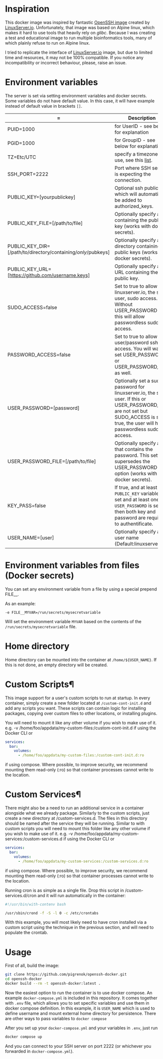 # Inspiration

This docker image was inspired by fantastic [OpenSSH image](https://docs.linuxserver.io/images/docker-openssh-server/) created by [LinuxServer.io](https://docs.linuxserver.io/). Unfortunately, that image was based on Alpine linux, which makes it hard to use tools that heavily rely on *glibc*. Because I was creating a test and educational image to run multiple bioinformatics tools, many of which plainly refuse to run on Alpine linux.

I tried to replicate the interface of [LinuxServer.io](https://docs.linuxserver.io/) image, but due to limited time and resources, it may not be 100% compatible. If you notice any incompatibility or incorrect behaviour, please, raise an issue.

# Environment variables

The server is set via setting environment variables and docker secrets. Some variables do not have default value. In this case, it will have example instead of default value in brackets `[]`.

| <VARIABLE>=<default> | Description |
|------|------|
| PUID=1000 | for UserID - see below for explanation |
| PGID=1000 | for GroupID - see below for explanation |
| TZ=Etc/UTC | specify a timezone to use, see this [list](https://en.wikipedia.org/wiki/List_of_tz_database_time_zones#List). |
| SSH_PORT=2222 | Port where SSH server is expecting the connection. |
| PUBLIC_KEY=[yourpublickey] | Optional ssh public key, which will automatically be added to authorized_keys. |
| PUBLIC_KEY_FILE=[/path/to/file] | Optionally specify a file containing the public key (works with docker secrets). |
| PUBLIC_KEY_DIR=[/path/to/directory/containing/_only_/pubkeys] | Optionally specify a directory containing the public keys (works with docker secrets). |
| PUBLIC_KEY_URL=[https://github.com/username.keys] | Optionally specify a URL containing the public key. |
| SUDO_ACCESS=false | Set to true to allow linuxserver.io, the ssh user, sudo access. Without USER_PASSWORD set, this will allow passwordless sudo access. |
| PASSWORD_ACCESS=false | Set to true to allow user/password ssh access. You will want to set USER_PASSWORD or USER_PASSWORD_FILE as well. |
| USER_PASSWORD=[password] | Optionally set a sudo password for linuxserver.io, the ssh user. If this or USER_PASSWORD_FILE are not set but SUDO_ACCESS is set to true, the user will have passwordless sudo access. |
| USER_PASSWORD_FILE=[/path/to/file] | Optionally specify a file that contains the password. This setting supersedes the USER_PASSWORD option (works with docker secrets). |
| KEY_PASS=false | If true, and at least `PUBLIC_KEY` variable is set and at least one `USER_PASSWORD` is set, then both key and password are required to authentificate. |
| USER_NAME=[user] | Optionally specify a user name (Default:linuxserver.io) |

# Environment variables from files (Docker secrets)

You can set any environment variable from a file by using a special prepend FILE__.

As an example:
```
-e FILE__MYVAR=/run/secrets/mysecretvariable
```

Will set the environment variable `MYVAR` based on the contents of the `/run/secrets/mysecretvariable` file.

# Home directory

Home directory can be mounted into the container at `/home/${USER_NAME}`. If this is not done, an empty directory will be created.

# Custom Scripts¶

This image support for a user's custom scripts to run at startup. In every container, simply create a new folder located at `/custom-cont-init.d` and add any scripts you want. These scripts can contain logic for installing packages, copying over custom files to other locations, or installing plugins.

You will need to mount it like any other volume if you wish to make use of it. e.g. -v /home/foo/appdata/my-custom-files:/custom-cont-init.d if using the Docker CLI or

```yaml
services:
  bar:
    volumes:
      - /home/foo/appdata/my-custom-files:/custom-cont-init.d:ro
```

if using compose. Where possible, to improve security, we recommend mounting them read-only (:ro) so that container processes cannot write to the location.

# Custom Services¶

There might also be a need to run an additional service in a container alongside what we already package. Similarly to the custom scripts, just create a new directory at /custom-services.d. The files in this directory should be named after the service they will be running. Similar to with custom scripts you will need to mount this folder like any other volume if you wish to make use of it. e.g. -v /home/foo/appdata/my-custom-services:/custom-services.d if using the Docker CLI or

```yaml
services:
  bar:
    volumes:
      - /home/foo/appdata/my-custom-services:/custom-services.d:ro
```

if using compose. Where possible, to improve security, we recommend mounting them read-only (:ro) so that container processes cannot write to the location.

Running cron is as simple as a single file. Drop this script in /custom-services.d/cron and it will run automatically in the container:

```bash
#!/usr/bin/with-contenv bash

/usr/sbin/crond -f -S -l 0 -c /etc/crontabs
```

With this example, you will most likely need to have cron installed via a custom script using the technique in the previous section, and will need to populate the crontab.

# Usage

First of all, build the image:
```bash
git clone https://github.com/pigrenok/openssh-docker.git
cd openssh-docker
docker build --rm -t openssh-docker:latest .
```

Now the easiest option to run the container is to use docker compose. An example `docker-compose.yml` is included in this repository. It comes together with `.env` file, which allows you to set specific variables and use them in docker compose definition. In this example, it is `USER_NAME` which is used to define username and mount external home directory for persistence. There are other ways to pass variables to `docker compose`

After you set up your `docker-compose.yml` and your variables in `.env`, just run
```bash
docker compose up
```

And you can connect to your SSH server on port 2222 (or whichever you forwarded in `docker-compose.yml`).